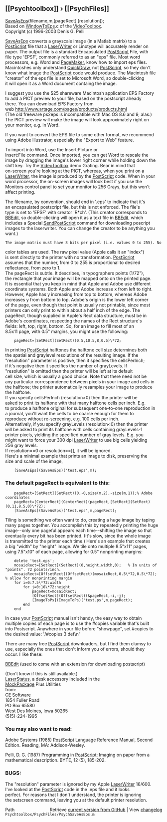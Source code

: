 ## [[Psychtoolbox]] &#8250; [[PsychFiles]]

[SaveAsEps](SaveAsEps)(filename,m,[pageRect],[resolution]);  
Based on [WindowToEps](WindowToEps).c of the [VideoToolbox](VideoToolbox).  
Copyright (c) 1996-2003 Denis G. Pelli  
  
[SaveAsEps](SaveAsEps) converts a grayscale image (in a Matlab matrix) to a  
[PostScript](PostScript) file that a [LaserWriter](LaserWriter) or Linotype will accurately render on  
paper. The output file is a standard Encapsulated [PostScript](PostScript) File, with  
file type 'EPSF', commonly referred to as an "eps" file. Most word  
processors, e.g. Word and [PageMaker](PageMaker), know how to import eps files.  
Macintoshes only understand [QuickDraw](QuickDraw), not [PostScript](PostScript), so they don't  
know what image the [PostScript](PostScript) code would produce. The Macintosh file  
"creator" of the eps file is set to Microsoft Word, so double-clicking  
it will open it as a Word document containg the image.  
  
I suggest you use the $25 shareware Macintosh application EPS Factory   
to add a PICT preview to your file, based on the postscript already   
there. You can download EPS Factory from   
web http://www.artage.com/pages/products/products.html  
(The old freeware ps2eps is incompatible with Mac OS 8.6 and 9, alas.)  
The PICT preview will make the image will look approximately right on   
your monitor, e.g. in Word.   
  
If you want to convert the EPS file to some other format, we recommend  
using Adobe Illustrator, especially the "Export to Web" feature.  
  
To import into Word, use the Insert:Picture or  
Insert:File command. Once imported, you can get Word to rescale the  
image by dragging the image's lower right corner while holding down the  
shift key. Try the [VideoToolbox](VideoToolbox) demo Grating. Bear in mind that  
on-screen you're looking at the PICT, whereas, when you print on a  
[LaserWriter](LaserWriter), the image is produced by the [PostScript](PostScript) code. When in your  
word processor, the on-screen images will look best if you use the  
Monitors control panel to set your monitor to 256 Grays, but this won't  
affect printing.  
  
The filename, by convention, should end in '.eps' to indicate that it's  
an encapsulated postscript file, but this is not enforced. The file's  
type is set to 'EPSF' with creator 'R\*ch'. (This creator corresponds to  
[BBEdit](BBEdit), so double-clicking will open it as a text file in [BBEdit](BBEdit), which  
includes a Special:[SendPostScript](SendPostScript) command for downloading poscript  
images to the laserwriter. You can change the creator to be anything you  
want.)  
  
    The image matrix must have 8 bits per pixel (i.e. values 0 to 255). No  
color tables are used. The raw pixel value (Apple calls it an "index")  
is sent directly to the printer with no transformation. [PostScript](PostScript)  
assumes that the number, from 0 to 255 is proportional to desired  
reflectance, from zero to 1.  
    The pageRect is subtle. It describes, in typographers points (1/72"),  
the rectangle that your image will be mapped onto on the printed page.  
It is essential that you keep in mind that Apple and Adobe use different  
coordinate systems. Both Apple and Adobe increase x from left to right.  
However, Apple has y increasing from top to bottom, whereas Adobe  
increases y from bottom to top. Adobe's origin is the lower left corner  
of the page, even though that point is usually not printable, since most  
printers can only print to within about a half inch of the edge. The  
pageRect, though supplied in Apple's Rect data structure, must be in  
Adobe's coordinates, respecting the names of the Rect structure's  
fields: left, top, right, bottom. So, for an image to fill most of an  
8.5x11 page, with 0.5" margins, you might use the following:  
  
        pageRect=[SetRect](SetRect)(0.5,10.5,8,0.5)\*72;  
  
In printing [PostScript](PostScript) halftones the halftone cell size determines both  
the spatial and graylevel resolutions of the resulting image. If the  
"resolution" parameter is positive, then it specifies the cellsPerInch;  
if it's negative then it specifies the number of grayLevels. If  
"resolution" is omitted then the printer will be left at its default  
cell size, which is usually a good choice. Note that there need not be  
any particular correspondence between pixels in your image and cells in  
the halftone; the printer automatically resamples your image to produce  
the halftone.  
    If you specify cellsPerInch (resolution\>0) then the printer will be  
asked to print its halftone with that many halftone cells per inch. E.g.  
to produce a halftone original for subsequent one-to-one reproduction in  
a journal, you'll want the cells to be coarse enough for them to  
reproduce without re-screening, e.g. 100 cells per inch.  
    Alternatively, if you specify grayLevels (resolution<0) then the printer  
will be asked to print its halftone with cells containing grayLevels-1  
printer pixels, yielding the specified number of gray levels. E.g. you  
might want to force your 300 dpi [LaserWriter](LaserWriter) to use big cells yielding  
256 gray levels.  
    If resolution==0 or resolution==[], it will be ignored.  
    Here's a minimal example that prints an image to disk, preserving the  
size and scale of the image,  
  
        [SaveAsEps](SaveAsEps)('test.eps',m);  
  
### The default pageRect is equivalent to this:  
  
        pageRect=[SetRect](SetRect)(0,-0,size(m,2),-size(m,1));% Adobe coordinates  
        pageRect=[CenterRect](CenterRect)(pageRect,[SetRect](SetRect)(0,11,8.5,0)\*72);  
        [SaveAsEps](SaveAsEps)('test.eps',m,pageRect);  
  
Tiling is something we often want to do, creating a huge image by taping  
many pages together. You accomplish this by repeatedly printing the huge  
image--only one pageful appears each time--shifting the image so that  
eventually every bit has been printed. (It's slow, since the whole image  
is transmitted to the printer each time.) Here's an example that creates  
a big "width" by "height" image. We tile onto multiple 8.5"x11" pages,  
using 7.5"x10" of each page, allowing for 0.5" nonprinting margins:  
  
        delete 'test.eps';  
        mosaicRect=[SetRect](SetRect)(0,height,width,0);   % In units of "points". 72 points/inch.  
        mosaicRect=[OffsetRect](OffsetRect)(mosaicRect,0.5\*72,0.5\*72);    % allow for nonprinting margin  
        for i=0:7.5\*72:width  
            for j=0:10\*72:height  
                pageRect=mosaicRect;  
                [OffsetRect](OffsetRect)(&pageRect,-i,-j);  
                [ImageToPs](ImageToPs)('test.ps',m,pageRect);  
            end  
        end  
  
In case your [PostScript](PostScript) manual isn't handy, the easy way to obtain  
multiple copies of each page is to use the \#copies variable that's built  
into Postscript. Anywhere in your file before "showpage", set \#copies to  
the desired value: '/\#copies 3 def\n'  
  
There are many free [PostScript](PostScript) downloaders, but I find them clumsy to  
use, especially the ones that don't inform you of errors, should they  
occur. I like these:  
  
[BBEdit](BBEdit) (used to come with an extension for downloading postscript)  
  
(Don't know if this is still available.)  
[LaserStatus](LaserStatus), a desk accessory included in the   
[MockPackage](MockPackage) Plus Utilities  
from:  
CE Software  
1854 Fuller Road  
PO Box 65580  
West Des Moines, Iowa 50265  
(515)-224-1995  
  
### You may also want to read:  
  
Adobe Systems (1985) [PostScript](PostScript) Language Reference Manual, Second  
Edition. Reading, MA: Addison-Wesley.  
  
Pelli, D. G. (1987) Programming in [PostScript](PostScript): Imaging on paper from a  
mathematical description. BYTE, 12 (5), 185-202.  
  
### BUGS:  
The "resolution" parameter is ignored by my Apple [LaserWriter](LaserWriter) 16/600.  
I've looked at the [PostScript](PostScript) code in the .eps file and it looks  
perfect. For reasons that I don't understand, the printer is ignoring  
the setscreen command, leaving you at the default printer resolution.  




<div class="code_header" style="text-align:right;">
  <span style="float:left;">Path&nbsp;&nbsp;</span> <span class="counter">Retrieve <a href=
  "https://raw.github.com/Psychtoolbox-3/Psychtoolbox-3/beta/Psychtoolbox/PsychFiles/PsychSaveAsEps.m">current version from GitHub</a> | View <a href=
  "https://github.com/Psychtoolbox-3/Psychtoolbox-3/commits/beta/Psychtoolbox/PsychFiles/PsychSaveAsEps.m">changelog</a></span>
</div>
<div class="code">
  <code>Psychtoolbox/PsychFiles/PsychSaveAsEps.m</code>
</div>

